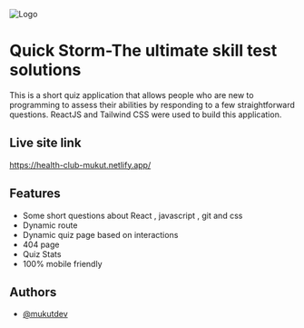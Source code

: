![Logo](https://dev-to-uploads.s3.amazonaws.com/uploads/articles/th5xamgrr6se0x5ro4g6.png)

# Quick Storm-The ultimate skill test solutions

This is a short quiz application that allows people who are new to programming to assess their abilities by responding to a few straightforward questions. ReactJS and Tailwind CSS were used to build this application.


## Live site link 

https://health-club-mukut.netlify.app/


## Features

- Some short questions about React , javascript , git and css 
- Dynamic route
- Dynamic quiz  page based on interactions
- 404 page 
- Quiz Stats
- 100% mobile friendly


## Authors

- [@mukutdev](https://github.com/mukutdev)

